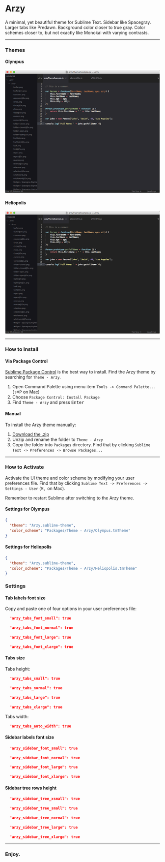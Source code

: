 # Arzy
A minimal, yet beautiful theme for Sublime Text. Sidebar like Spacegray. Larger tabs like Predawn. Background color closer to true gray. Color schemes closer to, but not exactly like Monokai with varying contrasts.

***

### Themes

#### Olympus

![image](Screenshots/olympusScreenshot.png)

#### Heliopolis

![image](Screenshots/heliopolisScreenshot.png)

***

### How to Install

#### Via Package Control

[Sublime Package Control](https://sublime.wbond.net) is the best way to install. Find the Arzy theme by searching for `Theme - Arzy`.

1. Open Command Palette using menu item `Tools -> Command Palette...` (<kbd>⇧</kbd><kbd>⌘</kbd><kbd>P</kbd> on Mac)
2. Choose `Package Control: Install Package`
3. Find `Theme - Arzy` and press <kbd>Enter</kbd>

#### Manual

To install the Arzy theme manually:

1. [Download the .zip](https://github.com/rzCodes/arzy/archive/master.zip)
2. Unzip and rename the folder to `Theme - Arzy`
3. Copy the folder into `Packages` directory. Find that by clicking `Sublime Text -> Preferences -> Browse Packages...`

***

### How to Activate

Activate the UI theme and color scheme by modifying your user preferences file. Find that by clicking `Sublime Text -> Preferences -> Settings - User` (<kbd>⌘</kbd><kbd>,</kbd> on Mac).

Remember to restart Sublime after switching to the Arzy theme.

#### Settings for Olympus

```json
{
  "theme": "Arzy.sublime-theme",
  "color_scheme": "Packages/Theme - Arzy/Olympus.tmTheme"
}
```

#### Settings for Heliopolis

```json
{
  "theme": "Arzy.sublime-theme",
  "color_scheme": "Packages/Theme - Arzy/Heliopolis.tmTheme"
}
```
### Settings

#### Tab labels font size

Copy and paste one of four options in your user preferences file:

```json
  "arzy_tabs_font_small": true
```
```json
  "arzy_tabs_font_normal": true
```
```json
  "arzy_tabs_font_large": true
```
```json
  "arzy_tabs_font_xlarge": true
```

#### Tabs size

Tabs height:

```json
  "arzy_tabs_small": true
```
```json
  "arzy_tabs_normal": true
```
```json
  "arzy_tabs_large": true
```
```json
  "arzy_tabs_xlarge": true
```

Tabs width: 

```json
  "arzy_tabs_auto_width": true
```

#### Sidebar labels font size

```json
  "arzy_sidebar_font_small": true
```
```json
  "arzy_sidebar_font_normal": true
```
```json
  "arzy_sidebar_font_large": true
```
```json
  "arzy_sidebar_font_xlarge": true
```

#### Sidebar tree rows height

```json
  "arzy_sidebar_tree_xsmall": true
```
```json
  "arzy_sidebar_tree_small": true
```
```json
  "arzy_sidebar_tree_normal": true
```
```json
  "arzy_sidebar_tree_large": true
```
```json
  "arzy_sidebar_tree_xlarge": true
```

***

### Enjoy.


